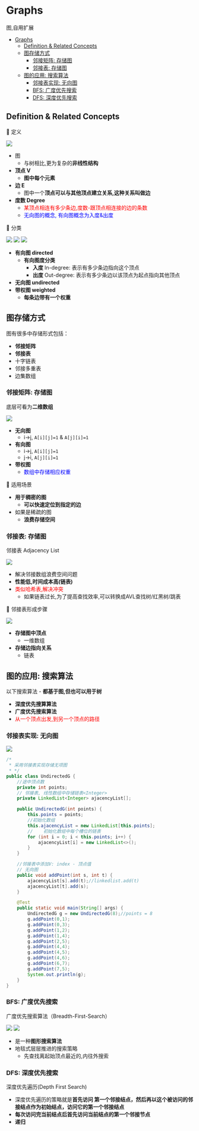 # Graphs

图,自用扩展

* [Graphs](#graphs)
  * [Definition & Related Concepts](#definition--related-concepts)
  * [图存储方式](#图存储方式)
    * [邻接矩阵: 存储图](#邻接矩阵-存储图)
    * [邻接表: 存储图](#邻接表-存储图)
  * [图的应用: 搜索算法](#图的应用-搜索算法)
    * [邻接表实现: 无向图](#邻接表实现-无向图)
    * [BFS: 广度优先搜索](#bfs-广度优先搜索)
    * [DFS: 深度优先搜索](#dfs-深度优先搜索)

## Definition & Related Concepts

🍊 定义

![](/static/2020-10-16-19-11-32.png)

* 图
  * 与树相比,更为复杂的**非线性结构**
* **顶点 V**
  * **图中每个元素**
* **边 E**
  * 图中一个**顶点可以与其他顶点建立关系,这种关系叫做边**
* **度数 Degree**
  * <font color="red">某顶点相连有多少条边,度数-跟顶点相连接的边的条数</font>
  * <font color="blue">无向图的概念, 有向图概念为入度&出度</font>

🍊 分类

![](/static/2020-10-16-19-17-55.png)
![](/static/2020-10-16-19-11-32.png)
![](/static/2020-10-16-19-22-30.png)

* **有向图 directed**
  * **有向图度分类**
    * **入度** In-degree: 表示有多少条边指向这个顶点
    * **出度** Out-degree: 表示有多少条边以该顶点为起点指向其他顶点
* **无向图 undirected**
* **带权图 weighted**
  * **每条边带有一个权重**

## 图存储方式

图有很多中存储形式包括：

* **邻接矩阵**
* **邻接表**
* 十字链表
* 邻接多重表
* 边集数组

### 邻接矩阵: 存储图

底层可看为**二维数组**

![](/static/2020-10-16-19-30-01.png)

* **无向图**
  * i->j, `A[i][j]=1` & `A[j][i]=1`
* **有向图**
  * i->j, `A[i][j]=1`
  * j->i, `A[j][i]=1`
* **带权图**
  * <font color="blue">数组中存储相应权重</font>

🍊 适用场景

* **用于稠密的图**
  * **可以快速定位到指定的边**
* 如果是稀疏的图
  * **浪费存储空间**

### 邻接表: 存储图

邻接表 Adjacency List

![](/static/2020-10-16-19-41-05.png)

* 解决邻接数组浪费空间问题
* **性能低,时间成本高(链表)**
* <font color="red">类似哈希表,解决冲突</font>
  * 如果链表过长,为了提高查找效率,可以转换成AVL查找树/红黑树/跳表

🍊 邻接表形成步骤

![](/static/2020-10-16-19-44-32.png)

* **存储图中顶点**
  * 一维数组
* **存储边指向关系**
  * 链表

## 图的应用: 搜索算法

以下搜索算法 - **都基于图,但也可以用于树**

* **深度优先搜算算法**
* **广度优先搜索算法**
* <font color="red">从一个顶点出发,到另一个顶点的路径</font>

### 邻接表实现: 无向图

![](/static/2020-10-16-20-52-55.png)

```java
/*
 * 采用邻接表实现存储无项图
 * */
public class UndirectedG {
    //途中顶点数
    private int points;
    // 邻接表, 线性数组中存储链表<Integer>
    private LinkedList<Integer> ajacencyList[];

    public UndirectedG(int points) {
        this.points = points;
        //初始化数组
        this.ajacencyList = new LinkedList[this.points];
        //    初始化数组中每个槽位的链表
        for (int i = 0; i < this.points; i++) {
            ajacencyList[i] = new LinkedList<>();
        }
    }

    //邻接表中添加V: index - 顶点值
    // 无向图
    public void addPoint(int s, int t) {
        ajacencyList[s].add(t);//linkedlist.add(t)
        ajacencyList[t].add(s);
    }

    @Test
    public static void main(String[] args) {
        UndirectedG g = new UndirectedG(8);//points = 8
        g.addPoint(0,1);
        g.addPoint(0,3);
        g.addPoint(1,2);
        g.addPoint(1,4);
        g.addPoint(2,5);
        g.addPoint(4,4);
        g.addPoint(4,5);
        g.addPoint(4,6);
        g.addPoint(6,7);
        g.addPoint(7,5);
        System.out.println(g);
    }
}
```

### BFS: 广度优先搜索

广度优先搜索算法（Breadth-First-Search）

![](/static/2020-10-16-20-52-55.png)
![](/static/2020-10-16-20-59-27.png)

* 是一种**图形搜索算法**
* 地毯式层层推进的搜索策略
  * 先查找离起始顶点最近的,内往外搜索

### DFS: 深度优先搜索

深度优先遍历(Depth First Search)

* 深度优先遍历的策略就是**首先访问
第一个邻接结点，然后再以这个被访问的邻接结点作为初始结点，访问它的第一个邻接结点**
* **每次访问完当前结点后首先访问当前结点的第一个邻接节点**
* **递归**

